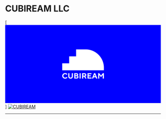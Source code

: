 # CUBIREAM LLC

[![GitHub Organization](https://github.com/CUBIREAM/.github/blob/main/asset/repo_social.png?raw=true)]
[![CUBIREAM](https://cubiream.com)](https://cubiream.com)

---

<!-- ## 🌟 Who We Are

At **[Organization Name]**, we are dedicated to [your mission or core values].
Our projects aim to [describe your goals or specialties], and we’re passionate about [key interests].

---

## 🛠️ Our Projects

Here are some of the awesome repositories we’re working on:

- [**Project Name**](https://github.com/YourOrganization/ProjectName): Short description of the project.
- [**Another Project**](https://github.com/YourOrganization/AnotherProject): Brief summary.
- More projects in [our repositories](https://github.com/YourOrganization?tab=repositories).

---

## 🤝 Get Involved

We love collaborating with like-minded developers! If you're interested in contributing, here’s how you can help:

1. Check out our [Contributing Guidelines](https://github.com/YourOrganization/.github/blob/main/CONTRIBUTING.md).
2. Browse our open [Issues](https://github.com/YourOrganization/issues) and [Pull Requests](https://github.com/YourOrganization/pulls).
3. Join the conversation on [Discussions](https://github.com/YourOrganization/discussions).

---

## 🌐 Connect With Us

- **Website**: [yourorganization.com](https://yourorganization.com)
- **Twitter**: [@YourTwitterHandle](https://twitter.com/YourTwitterHandle)
- **LinkedIn**: [Your LinkedIn](https://www.linkedin.com/company/yourorganization)

---

## 📄 License

All of our projects are open-source under the [LICENSE](https://github.com/YourOrganization/.github/blob/main/LICENSE). Feel free to fork and contribute!

---

_Thank you for visiting! Let’s build something amazing together!_ ✨ -->
